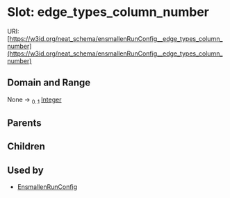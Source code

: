 
# Slot: edge_types_column_number




URI: [https://w3id.org/neat_schema/ensmallenRunConfig__edge_types_column_number](https://w3id.org/neat_schema/ensmallenRunConfig__edge_types_column_number)


## Domain and Range

None &#8594;  <sub>0..1</sub> [Integer](types/Integer.md)

## Parents


## Children


## Used by

 * [EnsmallenRunConfig](EnsmallenRunConfig.md)
